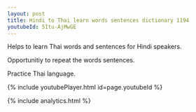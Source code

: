 ```yaml
---
layout: post
title: Hindi to Thai learn words sentences dictionary 1194 
youtubeId: 5Itu-AjMwGE
---
```

 
 
Helps to learn Thai words and sentences for Hindi speakers.

Opportunitiy to repeat the words sentences. 

Practice Thai language. 
 
{% include youtubePlayer.html id=page.youtubeId %}
 
 
{% include analytics.html %}